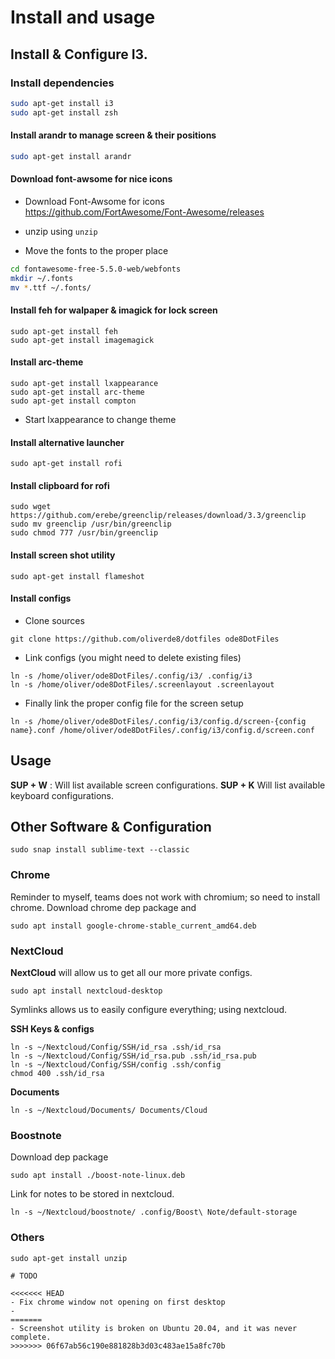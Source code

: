 # Install and usage

## Install & Configure I3. 

### Install dependencies

```sh
sudo apt-get install i3
sudo apt-get install zsh
```

#### Install arandr to manage screen & their positions

```sh
sudo apt-get install arandr
```

#### Download font-awsome for nice icons

- Download Font-Awsome for icons https://github.com/FortAwesome/Font-Awesome/releases

- unzip using `unzip` 

- Move the fonts to the proper place 
```sh
cd fontawesome-free-5.5.0-web/webfonts
mkdir ~/.fonts
mv *.ttf ~/.fonts/
```

#### Install feh for walpaper & imagick for lock screen

```
sudo apt-get install feh
sudo apt-get install imagemagick
```

#### Install arc-theme

```
sudo apt-get install lxappearance
sudo apt-get install arc-theme
sudo apt-get install compton
```

- Start lxappearance to change theme

#### Install alternative launcher

```
sudo apt-get install rofi
```

#### Install clipboard for rofi

```
sudo wget https://github.com/erebe/greenclip/releases/download/3.3/greenclip
sudo mv greenclip /usr/bin/greenclip
sudo chmod 777 /usr/bin/greenclip
```

#### Install screen shot utility

```
sudo apt-get install flameshot
```

#### Install configs

- Clone sources

```
git clone https://github.com/oliverde8/dotfiles ode8DotFiles
```

- Link configs (you might need to delete existing files)

```
ln -s /home/oliver/ode8DotFiles/.config/i3/ .config/i3
ln -s /home/oliver/ode8DotFiles/.screenlayout .screenlayout
```

- Finally link the proper config file for the screen setup

```
ln -s /home/oliver/ode8DotFiles/.config/i3/config.d/screen-{config name}.conf /home/oliver/ode8DotFiles/.config/i3/config.d/screen.conf
```

## Usage

**SUP + W** : Will list available screen configurations. 
**SUP + K** Will list available keyboard configurations.


## Other Software & Configuration


```
sudo snap install sublime-text --classic
```

### Chrome

Reminder to myself, teams does not work with chromium; so need to install chrome. Download chrome dep package and

```
sudo apt install google-chrome-stable_current_amd64.deb
```

### NextCloud

**NextCloud** will allow us to get all our more private configs.

```
sudo apt install nextcloud-desktop
```

Symlinks allows us to easily configure everything; using nextcloud.

**SSH Keys & configs**
```
ln -s ~/Nextcloud/Config/SSH/id_rsa .ssh/id_rsa
ln -s ~/Nextcloud/Config/SSH/id_rsa.pub .ssh/id_rsa.pub
ln -s ~/Nextcloud/Config/SSH/config .ssh/config
chmod 400 .ssh/id_rsa
```

**Documents**

```
ln -s ~/Nextcloud/Documents/ Documents/Cloud
```

### Boostnote

Download dep package

```
sudo apt install ./boost-note-linux.deb
```

Link for notes to be stored in nextcloud.

```
ln -s ~/Nextcloud/boostnote/ .config/Boost\ Note/default-storage
```

### Others

```
sudo apt-get install unzip

# TODO

<<<<<<< HEAD
- Fix chrome window not opening on first desktop
- 
=======
- Screenshot utility is broken on Ubuntu 20.04, and it was never complete. 
>>>>>>> 06f67ab56c190e881828b3d03c483ae15a8fc70b
